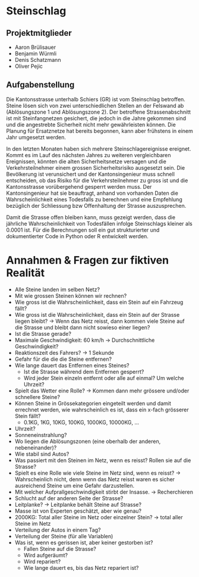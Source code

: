 # Steinschlag

## Projektmitglieder

- Aaron Brülisauer
- Benjamin Würmli
- Denis Schatzmann
- Oliver Pejic

## Aufgabenstellung

Die Kantonsstrasse unterhalb Schiers (GR) ist vom Steinschlag betroffen. Steine lösen sich von zwei unterschiedlichen Stellen an der Felswand ab (Ablösungszone 1 und Ablösungszone 2). Der betroffene Strassenabschnitt ist mit Steinfangnetzen gesichert, die jedoch in die Jahre gekommen sind und die angestrebte Sicherheit nicht mehr gewährleisten können. Die Planung für Ersatznetze hat bereits begonnen, kann aber frühstens in einem Jahr umgesetzt werden.

In den letzten Monaten haben sich mehrere Steinschlagereignisse ereignet. Kommt es im Lauf des nächsten Jahres zu weiteren vergleichbaren Ereignissen, könnten die alten Sicherheitsnetze versagen und die Verkehrsteilnehmer einem grossen Sicherheitsrisiko ausgesetzt sein. Die Bevölkerung ist verunsichert und der Kantonsingenieur muss schnell entscheiden, ob das Risiko für die Verkehrsteilnehmer zu gross ist und die Kantonsstrasse vorübergehend gesperrt werden muss. Der Kantonsingenieur hat sie beauftragt, anhand von vorhanden Daten die Wahrscheinlichkeit eines Todesfalls zu berechnen und eine Empfehlung bezüglich der Schliessung bzw Offenhaltung der Strasse auszusprechen.

Damit die Strasse offen bleiben kann, muss gezeigt werden, dass die jährliche Wahrscheinlichkeit von Todesfällen infolge Steinschlags kleiner als 0.0001 ist. Für die Berechnungen soll ein gut strukturierter und dokumentierter Code in Python oder R entwickelt werden.

# Annahmen & Fragen zur fiktiven Realität

- Alle Steine landen im selben Netz?
- Mit wie grossen Steinen können wir rechnen?
- Wie gross ist die Wahrscheinlichkeit, dass ein Stein auf ein Fahrzeug fällt?
- Wie gross ist die Wahrscheinlichkeit, dass ein Stein auf der Strasse liegen bleibt? -> Wenn das Netz reisst, dann kommen viele Steine auf die Strasse und bleibt dann nicht sowieso einer liegen?
- Ist die Strasse gerade?
- Maximale Geschwindigkeit: 60 km/h -> Durchschnittliche Geschwindigkeit?
- Reaktionszeit des Fahrers? -> 1 Sekunde
- Gefahr für die die die Steine entfernen?
- Wie lange dauert das Entfernen eines Steines?
  - Ist die Strasse während dem Entfernen gesperrt?
  - Wird jeder Stein einzeln entfernt oder alle auf einmal? Um welche Uhrzeit?
- Spielt das Wetter eine Rolle? -> Kommen dann mehr grössere und/oder schnellere Steine?
- Können Steine in Grössekategorien eingeteilt werden und damit errechnet werden, wie wahrscheinlich es ist, dass ein x-fach grösserer Stein fällt?
  - 0.1KG, 1KG, 10KG, 100KG, 1000KG, 10000KG, ...
- Uhrzeit?
- Sonneneinstrahlung?
- Wo liegen die Ablösungszonen (eine oberhalb der anderen, nebeneinander)?
- Wie stabil sind Autos?
- Was passiert mit den Steinen im Netz, wenn es reisst? Rollen sie auf die Strasse?
- Spielt es eine Rolle wie viele Steine im Netz sind, wenn es reisst? -> Wahrscheinlich nicht, denn wenn das Netz reisst waren es sicher ausreichend Steine um eine Gefahr darzustellen.
- Mit welcher Aufprallgeschwindigkeit stirbt der Insasse. -> Recherchieren
- Schlucht auf der anderen Seite der Strasse?
- Leitplanke? -> Leitplanke behält Steine auf Strasse?
- Masse ist von Experten geschätzt, aber wie genau?
- 2000KG: Total aller Steine im Netz oder einzelner Stein? -> total aller Steine im Netz
- Verteilung der Autos in einem Tag?
- Verteilung der Steine (für alle Variablen)
- Was ist, wenn es gerissen ist, aber keiner gestorben ist?
  - Fallen Steine auf die Strasse?
  - Wird aufgeräumt?
  - Wird repariert?
  - Wie lange dauert es, bis das Netz repariert ist?
